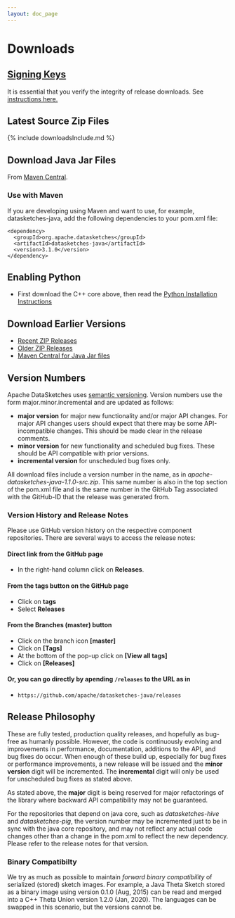 ```yaml
---
layout: doc_page
---
```

<!--
    Licensed to the Apache Software Foundation (ASF) under one
    or more contributor license agreements.  See the NOTICE file
    distributed with this work for additional information
    regarding copyright ownership.  The ASF licenses this file
    to you under the Apache License, Version 2.0 (the
    "License"); you may not use this file except in compliance
    with the License.  You may obtain a copy of the License at

      http://www.apache.org/licenses/LICENSE-2.0

    Unless required by applicable law or agreed to in writing,
    software distributed under the License is distributed on an
    "AS IS" BASIS, WITHOUT WARRANTIES OR CONDITIONS OF ANY
    KIND, either express or implied.  See the License for the
    specific language governing permissions and limitations
    under the License.
-->
# Downloads

## [Signing Keys](https://downloads.apache.org/datasketches/KEYS)
It is essential that you verify the integrity of release downloads. See [instructions here.](https://www.apache.org/dyn/closer.cgi#verify)

## Latest Source Zip Files

{% include downloadsInclude.md %}

## Download Java Jar Files
From [Maven Central](https://search.maven.org/search?q=g:%20org.apache.datasketches).

### Use with Maven
If you are developing using Maven and want to use, for example, datasketches-java, add the following dependencies to your pom.xml file:

```
<dependency>
  <groupId>org.apache.datasketches</groupId>
  <artifactId>datasketches-java</artifactId>
  <version>3.1.0</version>
</dependency>
```

## Enabling Python
* First download the C++ core above, then read the [Python Installation Instructions](https://github.com/apache/datasketches-cpp/tree/master/python)

## Download Earlier Versions

* [Recent ZIP Releases](http://archive.apache.org/dist/datasketches)
* [Older ZIP Releases](http://archive.apache.org/dist/incubator/datasketches)
* [Maven Central for Java Jar files](https://search.maven.org/search?q=g:%20org.apache.datasketches)

## Version Numbers
Apache DataSketches uses [semantic versioning](https://semver.org/). Version numbers use the form major.minor.incremental and are updated as follows:

* __major version__ for major new functionality and/or major API changes.  For major API changes users should expect that there may be some API-incompatible changes.  This should be made clear in the release comments. 
* __minor version__ for new functionality and scheduled bug fixes. These should be API compatible with prior versions.
* __incremental version__ for unscheduled bug fixes only.

All download files include a version number in the name, as in _apache-datasketches-java-1.1.0-src.zip_.
This same number is also in the top section of the pom.xml file and is the same number in the GitHub Tag associated with the GitHub-ID that
the release was generated from.


### Version History and Release Notes
Please use GitHub version history on the respective component repositories. There are several ways to access the release notes:

#### Direct link from the GitHub page
* In the right-hand column click on **Releases**.

#### From the **tags** button on the GitHub page
* Click on **tags**
* Select **Releases**

#### From the **Branches (master)** button
* Click on the branch icon **[master]**
* Click on **[Tags]**
* At the bottom of the pop-up click on **[View all tags]**
* Click on **[Releases]**

#### Or, you can go directly by apending `/releases` to the URL as in
* `https://github.com/apache/datasketches-java/releases`


## Release Philosophy

These are fully tested, production quality releases, and hopefully as bug-free as humanly possible. 
However, the code is continuously evolving and improvements in performance, documentation, additions 
to the API, and bug fixes do occur.  When enough of these build up, especially for bug fixes or 
performance improvements, a new release will be issued and the <b>minor version</b> 
digit will be incremented.  The <b>incremental</b> digit will only be used for unscheduled bug fixes as stated above.

As stated above, the <b>major</b> digit is being reserved for major refactorings of the library where backward API 
compatibility may not be guaranteed. 

For the repositories that depend on java core, such as <i>datasketches-hive</i> and <i>datasketches-pig</i>,
the version number may be incremented just to be in sync with the java core repository, 
and may not reflect any actual code changes other than a change in the pom.xml to reflect the new 
dependency. Please refer to the release notes for that version.

### Binary Compatibilty
We try as much as possible to maintain *forward binary compatibility* of serialized (stored) sketch images.  For example, a Java Theta Sketch stored as a binary image using version 0.1.0 (Aug, 2015) can be read and merged into a C++ Theta Union version 1.2.0 (Jan, 2020).  The languages can be swapped in this scenario, but the versions cannot be.






 
